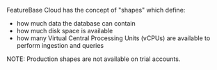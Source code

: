 FeatureBase Cloud has the concept of "shapes" which define:
* how much data the database can contain
* how much disk space is available
* how many Virtual Central Processing Units (vCPUs) are available to perform ingestion and queries

NOTE: Production shapes are not available on trial accounts.
